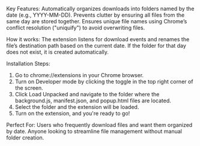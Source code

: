 Key Features:
Automatically organizes downloads into folders named by the date (e.g., YYYY-MM-DD).
Prevents clutter by ensuring all files from the same day are stored together.
Ensures unique file names using Chrome’s conflict resolution ("uniquify") to avoid overwriting files.

How it works:
The extension listens for download events and renames the file’s destination path based on the current date. If the folder for that day does not exist, it is created automatically.

Installation Steps:
1. Go to chrome://extensions in your Chrome browser.
2. Turn on Developer mode by clicking the toggle in the top right corner of the screen.
3. Click Load Unpacked and navigate to the folder where the background.js, manifest.json, and popup.html files are located.
4. Select the folder and the extension will be loaded.
5. Turn on the extension, and you're ready to go!

Perfect For:
Users who frequently download files and want them organized by date.
Anyone looking to streamline file management without manual folder creation.
